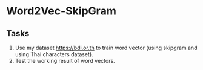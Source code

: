 # Word2Vec-SkipGram
## Tasks ##
1. Use my dataset https://bdi.or.th to train word vector (using skipgram and using Thai characters dataset).
2. Test the working result of word vectors.